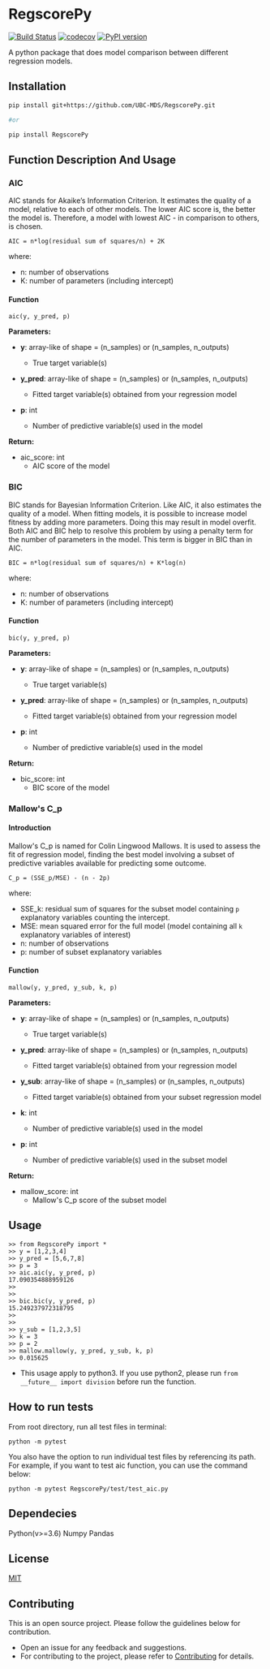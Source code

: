 
# RegscorePy

[![Build Status](https://travis-ci.org/UBC-MDS/RegscorePy.svg?branch=master)](https://travis-ci.org/UBC-MDS/RegscorePy) [![codecov](https://codecov.io/gh/UBC-MDS/RegscorePy/branch/master/graphs/badge.svg)](https://codecov.io/gh/UBC-MDS/RegscorePy) [![PyPI version](https://img.shields.io/pypi/v/RegscorePy.svg)](https://pypi.python.org/pypi/RegscorePy/)


A python package that does model comparison between different regression models.

## Installation

```bash
pip install git+https://github.com/UBC-MDS/RegscorePy.git

#or

pip install RegscorePy
```


## **Function Description And Usage**


### AIC

AIC stands for Akaike’s Information Criterion. It estimates the quality of a model, relative to each of other models. The lower AIC score is, the better the model is. Therefore, a model with lowest AIC - in comparison to others, is chosen.

```
AIC = n*log(residual sum of squares/n) + 2K
```

where:
- n: number of observations
- K: number of parameters (including intercept)

#### Function

```
aic(y, y_pred, p)
```

**Parameters:**

* **y**: array-like of shape = (n_samples) or (n_samples, n_outputs)
  * True target variable(s)

* **y_pred**: array-like of shape = (n_samples) or (n_samples, n_outputs)
  * Fitted target variable(s) obtained from your regression model

* **p**: int
  * Number of predictive variable(s) used in the model

**Return:**
* aic_score: int
  * AIC score of the model


### BIC

BIC stands for Bayesian Information Criterion. Like AIC, it also estimates the quality of a model. When fitting models, it is possible to increase model fitness by adding more parameters. Doing this may result in model overfit. Both AIC and BIC help to resolve this problem by using a penalty term for the number of parameters in the model. This term is bigger in BIC than in AIC.

```
BIC = n*log(residual sum of squares/n) + K*log(n)
```

where:
- n: number of observations
- K: number of parameters (including intercept)

#### Function

```
bic(y, y_pred, p)
```
**Parameters:**
* **y**: array-like of shape = (n_samples) or (n_samples, n_outputs)
  * True target variable(s)

* **y_pred**: array-like of shape = (n_samples) or (n_samples, n_outputs)
  * Fitted target variable(s) obtained from your regression model

* **p**: int
  * Number of predictive variable(s) used in the model

**Return:**
* bic_score: int
  * BIC score of the model


### Mallow's C_p

#### Introduction

Mallow's C_p is named for Colin Lingwood Mallows. It is used to assess the fit of regression model, finding the best model involving a subset of predictive variables available for predicting some outcome.

```
C_p = (SSE_p/MSE) - (n - 2p)
```

where:
- SSE_k: residual sum of squares for the subset model containing `p` explanatory
variables counting the intercept.
- MSE: mean squared error for the full model (model containing all `k` explanatory variables of interest)
- n: number of observations
- p: number of subset explanatory variables

#### Function

```
mallow(y, y_pred, y_sub, k, p)
```

**Parameters:**

* **y**: array-like of shape = (n_samples) or (n_samples, n_outputs)
  * True target variable(s)

* **y_pred**: array-like of shape = (n_samples) or (n_samples, n_outputs)
  * Fitted target variable(s) obtained from your regression model

* **y_sub**: array-like of shape = (n_samples) or (n_samples, n_outputs)
  * Fitted target variable(s) obtained from your subset regression model

* **k**: int
  * Number of predictive variable(s) used in the model

* **p**: int
  * Number of predictive variable(s) used in the subset model

**Return:**

* mallow_score: int
  * Mallow's C_p score of the subset model


## Usage

```
>> from RegscorePy import *
>> y = [1,2,3,4]
>> y_pred = [5,6,7,8]
>> p = 3
>> aic.aic(y, y_pred, p)
17.090354888959126
>>
>>
>> bic.bic(y, y_pred, p)
15.249237972318795
>>
>>
>> y_sub = [1,2,3,5]
>> k = 3
>> p = 2
>> mallow.mallow(y, y_pred, y_sub, k, p) 
>> 0.015625

```

* This usage apply to python3. If you use python2, please run `from __future__ import division` before run the function.


## How to run tests

From root directory, run all test files in terminal:

```
python -m pytest
```

You also have the option to run individual test files by referencing its path. For example, if you want to test aic function, you can use the command below: 

```
python -m pytest RegscorePy/test/test_aic.py
```
## Dependecies

Python(v>=3.6)
Numpy
Pandas

## License
[MIT](LICENSE)

## Contributing
This is an open source project. Please follow the guidelines below for contribution.
  - Open an issue for any feedback and suggestions.
  - For contributing to the project, please refer to [Contributing](CONTRIBUTING.md) for details.
